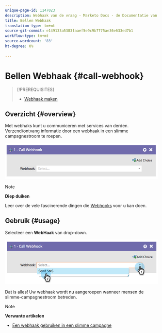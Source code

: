 ```yaml
---
unique-page-id: 1147023
description: Webhaak van de vraag - Marketo Docs - de Documentatie van het Product
title: Bellen Webhaak
translation-type: tm+mt
source-git-commit: e149133a5383faaef5e9c9b7775ae36e633ed7b1
workflow-type: tm+mt
source-wordcount: '83'
ht-degree: 0%

---
```



# Bellen Webhaak {#call-webhook}

>[!PREREQUISITES]
>
>* [Webhaak maken](../../../../product-docs/administration/additional-integrations/create-a-webhook.md)

>



## Overzicht {#overview}

Met webhaks kunt u communiceren met services van derden. Verzend/ontvang informatie door een webhaak in een slimme campagnestroom te roepen.

![](assets/image2014-9-22-15-3a4-3a7.png)

>[!NOTE]
>
>**Diep duiken**
>
>Leer over de vele fascinerende dingen die [Webhooks](http://developers.marketo.com/documentation/webhooks/) voor u kan doen.

## Gebruik {#usage}

Selecteer een **WebHaak** van drop-down.

![](assets/image2014-9-22-15-3a4-3a25.png)

Dat is alles! Uw webhaak wordt nu aangeroepen wanneer mensen de slimme-campagnestroom betreden.

>[!NOTE]
>
>**Verwante artikelen**
>
>* [Een webhaak gebruiken in een slimme campagne](use-a-webhook-in-a-smart-campaign.md)

>



